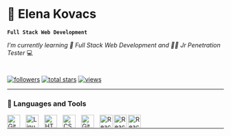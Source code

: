 # 🌈 Elena Kovacs

**`Full Stack Web Development`**

*I’m currently learning 🌱 Full Stack Web Development and 🕵️‍♀️ Jr Penetration Tester* 💻 

<!---
elenakovacs/elenakovacs is a ✨ special ✨ repository because its `README.md` (this file) appears on your GitHub profile.
You can click the Preview link to take a look at your changes.
--->

#

<!-- Social badges section -->
<p align="left">
  <a href="https://github.com/elenakovacs?tab=followers">
    <img alt="followers" title="Follow me on Github" src="https://custom-icon-badges.demolab.com/github/followers/elenakovacs?color=236ad3&labelColor=1155ba&style=for-the-badge&logo=person-add&label=Follow&logoColor=white"/></a>
 <a href="https://github.com/elenakovacs?tab=repositories&sort=stargazers">
    <img alt="total stars" title="Total stars on GitHub" src="https://custom-icon-badges.demolab.com/github/stars/elenakovacs?color=55960c&style=for-the-badge&labelColor=488207&logo=star"/></a>
   <a href="https://github.com/elenakovacs">
    <img alt="views" title="GitHub profile views" src="https://komarev.com/ghpvc/?username=elenakovacs&style=for-the-badge&color=yellow"/></a>
</p>
  
---

### 🧰 Languages and Tools

<img align="left" alt="Git" width="30px" style="padding-right:10px;" src="https://cdn.jsdelivr.net/gh/devicons/devicon/icons/git/git-original.svg" />
<img align="left" alt="Linux" width="30px" style="padding-right:10px;" src="https://cdn.jsdelivr.net/gh/devicons/devicon/icons/linux/linux-original.svg" />
<img align="left" alt="HTML" width="30px" style="padding-right:10px;" src="https://cdn.jsdelivr.net/gh/devicons/devicon/icons/html5/html5-plain.svg" />
<img align="left" alt="CSS" width="30px" style="padding-right:10px;" src="https://cdn.jsdelivr.net/gh/devicons/devicon/icons/css3/css3-plain.svg" />
<img align="left" alt="GitHub" width="30px" style="padding-right:10px;" src="https://cdn.jsdelivr.net/gh/devicons/devicon/icons/github/github-original.svg" /> 
 <img align="left" alt="React" width="30px" src="https://cdn.jsdelivr.net/gh/devicons/devicon/icons/react/react-original.svg" />
<img align="left" alt="React" width="30px" src="https://github.com/Elena-207/pics/raw/main/tryhackme.svg" />
<img align="left" alt="React" width="30px" src="https://github.com/Elena-207/pics/raw/main/svg_51098.svg" />

<br />
          
---

